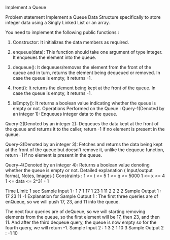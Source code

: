 Implement a Queue

Problem statement
Implement a Queue Data Structure specifically to store integer data using a Singly Linked List or an array.

You need to implement the following public functions :

1. Constructor: It initializes the data members as required.

2. enqueue(data): This function should take one argument of type integer. It enqueues the element into the queue.

3. dequeue(): It dequeues/removes the element from the front of the queue and in turn, returns the element being dequeued or removed. In case the queue is empty, it returns -1.

4. front(): It returns the element being kept at the front of the queue. In case the queue is empty, it returns -1.

5. isEmpty(): It returns a boolean value indicating whether the queue is empty or not.
Operations Performed on the Queue :
Query-1(Denoted by an integer 1): Enqueues integer data to the queue.

Query-2(Denoted by an integer 2): Dequeues the data kept at the front of the queue and returns it to the caller, return -1 if no element is present in the queue.

Query-3(Denoted by an integer 3): Fetches and returns the data being kept at the front of the queue but doesn't remove it, unlike the dequeue function, return -1 if no element is present in the queue.

Query-4(Denoted by an integer 4): Returns a boolean value denoting whether the queue is empty or not.
Detailed explanation ( Input/output format, Notes, Images )
Constraints :
1 <= t <= 5
1 <= q <= 5000
1 <= x <= 4
1 <= data <= 2^31 - 1

Time Limit: 1 sec
Sample Input 1 :
1
7
1 17
1 23
1 11
2
2
2
2
Sample Output 1 :
17
23
11
-1
Explanation for Sample Output 1 :
The first three queries are of enQueue, so we will push 17, 23, and 11 into the queue.

The next four queries are of deQueue, so we will starting removing elements from the queue, so the first element will be 17, then 23, and then 11. And after the third dequeue query, the queue is now empty so for the fourth query, we will return -1.
Sample Input 2 :
1
3
2
1 10
3
Sample Output 2 :
-1 
10
